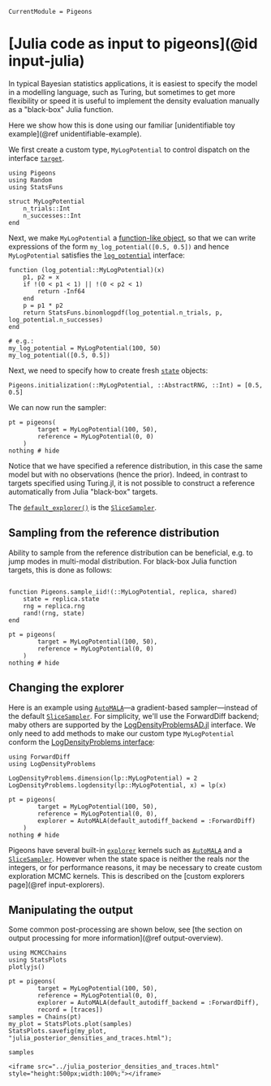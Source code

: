 ```@meta
CurrentModule = Pigeons
```

# [Julia code as input to pigeons](@id input-julia)

In typical Bayesian statistics applications, it is 
easiest to specify the model in a modelling language, 
such as Turing, but sometimes to get more flexibility or 
speed it is useful to implement the density evaluation 
manually as a "black-box" Julia function. 

Here we show how this is done using our familiar [unidentifiable toy example](@ref unidentifiable-example).

We first create a custom type, `MyLogPotential` to control dispatch on the interface [`target`](@ref).


```@example julia
using Pigeons 
using Random
using StatsFuns

struct MyLogPotential 
    n_trials::Int
    n_successes::Int
end
```

Next, we make `MyLogPotential` a 
[function-like object](https://docs.julialang.org/en/v1/manual/methods/#Function-like-objects), so that we can write expressions of the form
`my_log_potential([0.5, 0.5])` and 
hence `MyLogPotential` satisfies the [`log_potential`](@ref) interface:

```@example julia
function (log_potential::MyLogPotential)(x) 
    p1, p2 = x
    if !(0 < p1 < 1) || !(0 < p2 < 1)
        return -Inf64 
    end
    p = p1 * p2
    return StatsFuns.binomlogpdf(log_potential.n_trials, p, log_potential.n_successes)
end

# e.g.:
my_log_potential = MyLogPotential(100, 50)
my_log_potential([0.5, 0.5])
```

Next, we need to specify how to create fresh [`state`](@ref) objects: 

```@example julia
Pigeons.initialization(::MyLogPotential, ::AbstractRNG, ::Int) = [0.5, 0.5]
```

We can now run the sampler:

```@example julia
pt = pigeons(
        target = MyLogPotential(100, 50), 
        reference = MyLogPotential(0, 0)
    )
nothing # hide
```

Notice that we have specified a reference distribution, in this case the same model but with 
no observations (hence the prior).
Indeed, in contrast to targets specified using 
Turing.jl, it is not possible to construct a 
reference automatically from Julia "black-box" targets. 

The [`default_explorer()`](@ref) is the [`SliceSampler`](@ref). 


## Sampling from the reference distribution

Ability to sample from the reference distribution can be beneficial, e.g. to jump modes 
in multi-modal distribution. 
For black-box Julia function targets, this is done as follows:

```@example julia

function Pigeons.sample_iid!(::MyLogPotential, replica, shared)
    state = replica.state 
    rng = replica.rng 
    rand!(rng, state)
end

pt = pigeons(
        target = MyLogPotential(100, 50), 
        reference = MyLogPotential(0, 0)
    )
nothing # hide
```


## Changing the explorer 

Here is an example using [`AutoMALA`](@ref)—a gradient-based sampler—instead of the default 
[`SliceSampler`](@ref). For simplicity, we'll use the ForwardDiff backend; maby others are supported by the [LogDensityProblemsAD.jl](https://github.com/tpapp/LogDensityProblemsAD.jl) interface.
We only need to add methods to make 
our custom type `MyLogPotential` conform the 
[LogDensityProblems interface](https://github.com/tpapp/LogDensityProblems.jl):

```@example julia
using ForwardDiff
using LogDensityProblems

LogDensityProblems.dimension(lp::MyLogPotential) = 2
LogDensityProblems.logdensity(lp::MyLogPotential, x) = lp(x)

pt = pigeons(
        target = MyLogPotential(100, 50), 
        reference = MyLogPotential(0, 0), 
        explorer = AutoMALA(default_autodiff_backend = :ForwardDiff) 
    )
nothing # hide
```

Pigeons have several built-in [`explorer`](@ref) kernels such as 
[`AutoMALA`](@ref) and a [`SliceSampler`](@ref). 
However when the state space is neither the reals nor the integers, 
or for performance reasons, it may be necessary to create custom 
exploration MCMC kernels.
This is described on the [custom explorers page](@ref input-explorers).


## Manipulating the output

Some 
common post-processing are shown below, see [the section on output processing for more information](@ref output-overview). 

```@example julia
using MCMCChains
using StatsPlots
plotlyjs()

pt = pigeons(
        target = MyLogPotential(100, 50), 
        reference = MyLogPotential(0, 0), 
        explorer = AutoMALA(default_autodiff_backend = :ForwardDiff),
        record = [traces])
samples = Chains(pt)
my_plot = StatsPlots.plot(samples)
StatsPlots.savefig(my_plot, "julia_posterior_densities_and_traces.html"); 

samples
```

```@raw html
<iframe src="../julia_posterior_densities_and_traces.html" style="height:500px;width:100%;"></iframe>
```


